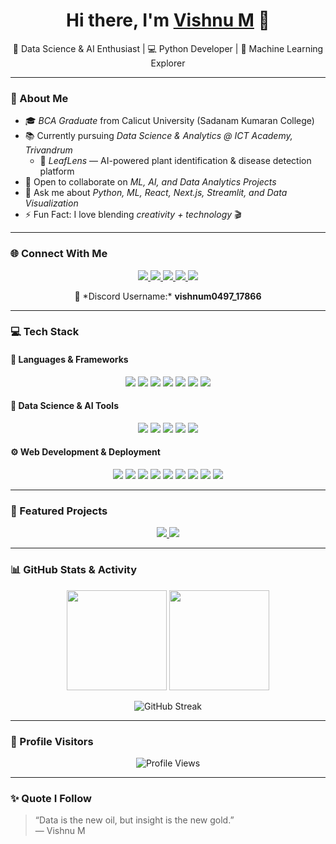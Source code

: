 <h1 align="center">Hi there, I'm <a href="#">Vishnu M</a> 👋</h1>

<p align="center">
  🚀 Data Science & AI Enthusiast | 💻 Python Developer | 🌿 Machine Learning Explorer
</p>

---

### 🧠 About Me  
- 🎓 *BCA Graduate* from Calicut University (Sadanam Kumaran College)  
- 📚 Currently pursuing *Data Science & Analytics @ ICT Academy, Trivandrum*    
  - 🌿 *LeafLens* — AI-powered plant identification & disease detection platform  
- 🤝 Open to collaborate on *ML, AI, and Data Analytics Projects*  
- 💬 Ask me about *Python, ML, React, Next.js, Streamlit, and Data Visualization*  
- ⚡ Fun Fact: I love blending *creativity + technology* 🎬  

---

### 🌐 Connect With Me  
<p align="center">
  <a href="https://www.linkedin.com/in/YOUR_LINKEDIN_URL" target="_blank">
    <img src="https://img.shields.io/badge/LinkedIn-%230077B5.svg?style=for-the-badge&logo=linkedin&logoColor=white" />
  </a>
  <a href="https://www.instagram.com/dr____thuganomics?igsh=azkzaXR0cGRjYmln" target="_blank">
    <img src="https://img.shields.io/badge/Instagram-%23E4405F.svg?style=for-the-badge&logo=instagram&logoColor=white" />
  </a>
  <a href="https://x.com/derickabhraham8?t=oUa9qQlheBPaMX9KRsUlTg&s=09" target="_blank">
    <img src="https://img.shields.io/badge/X%20(Twitter)-%23000000.svg?style=for-the-badge&logo=x&logoColor=white" />
  </a>
  <a href="mailto:YOUR_EMAIL@gmail.com" target="_blank">
    <img src="https://img.shields.io/badge/Gmail-%23EA4335.svg?style=for-the-badge&logo=gmail&logoColor=white" />
  </a>
  <a href="#" target="_blank">
    <img src="https://img.shields.io/badge/Discord-%235865F2.svg?style=for-the-badge&logo=discord&logoColor=white" />
  </a>
</p>

<p align="center">
  🪩 *Discord Username:* <strong>vishnum0497_17866</strong>
</p>

---

### 💻 Tech Stack  

#### 🧩 Languages & Frameworks
<p align="center">
  <img src="https://img.shields.io/badge/Python-%233776AB.svg?style=for-the-badge&logo=python&logoColor=white" />
  <img src="https://img.shields.io/badge/C-%2300599C.svg?style=for-the-badge&logo=c&logoColor=white" />
  <img src="https://img.shields.io/badge/C++-%2300599C.svg?style=for-the-badge&logo=c%2B%2B&logoColor=white" />
  <img src="https://img.shields.io/badge/Java-%23ED8B00.svg?style=for-the-badge&logo=openjdk&logoColor=white" />
  <img src="https://img.shields.io/badge/JavaScript-%23F7DF1E.svg?style=for-the-badge&logo=javascript&logoColor=black" />
  <img src="https://img.shields.io/badge/HTML5-%23E34F26.svg?style=for-the-badge&logo=html5&logoColor=white" />
  <img src="https://img.shields.io/badge/CSS3-%231572B6.svg?style=for-the-badge&logo=css3&logoColor=white" />
</p>

#### 🧠 Data Science & AI Tools
<p align="center">
  <img src="https://img.shields.io/badge/Pandas-%23150458.svg?style=for-the-badge&logo=pandas&logoColor=white" />
  <img src="https://img.shields.io/badge/NumPy-%23013243.svg?style=for-the-badge&logo=numpy&logoColor=white" />
  <img src="https://img.shields.io/badge/Scikit--Learn-%23F7931E.svg?style=for-the-badge&logo=scikit-learn&logoColor=white" />
  <img src="https://img.shields.io/badge/TensorFlow-%23FF6F00.svg?style=for-the-badge&logo=tensorflow&logoColor=white" />
  <img src="https://img.shields.io/badge/Matplotlib-%23326CE5.svg?style=for-the-badge&logo=python&logoColor=white" />
</p>

#### ⚙ Web Development & Deployment
<p align="center">
  <img src="https://img.shields.io/badge/React-%230077B5.svg?style=for-the-badge&logo=react&logoColor=white" />
  <img src="https://img.shields.io/badge/Next.js-%23000000.svg?style=for-the-badge&logo=nextdotjs&logoColor=white" />
  <img src="https://img.shields.io/badge/TailwindCSS-%2306B6D4.svg?style=for-the-badge&logo=tailwindcss&logoColor=white" />
  <img src="https://img.shields.io/badge/Streamlit-%23FF4B4B.svg?style=for-the-badge&logo=streamlit&logoColor=white" />
  <img src="https://img.shields.io/badge/Flask-%23000000.svg?style=for-the-badge&logo=flask&logoColor=white" />
  <img src="https://img.shields.io/badge/Node.js-%23339933.svg?style=for-the-badge&logo=node.js&logoColor=white" />
  <img src="https://img.shields.io/badge/MySQL-%2300f.svg?style=for-the-badge&logo=mysql&logoColor=white" />
  <img src="https://img.shields.io/badge/Firebase-%23FFCA28.svg?style=for-the-badge&logo=firebase&logoColor=black" />
  <img src="https://img.shields.io/badge/Vercel-%23000000.svg?style=for-the-badge&logo=vercel&logoColor=white" />
</p>

---

### 🚀 Featured Projects  
<p align="center">
  <a href="https://github.com/Vishnum369/SuiteControl">
    <img src="https://github-readme-stats.vercel.app/api/pin/?username=Vishnum369&repo=SuiteControl&theme=radical" />
  </a>
  <a href="https://github.com/Vishnum369/LeafLens">
    <img src="https://github-readme-stats.vercel.app/api/pin/?username=Vishnum369&repo=LeafLens&theme=radical" />
  </a>
</p>

---

### 📊 GitHub Stats & Activity  
<p align="center">
  <img src="https://github-readme-stats.vercel.app/api?username=Vishnum369&show_icons=true&theme=radical" height="160" />
  <img src="https://github-readme-stats.vercel.app/api/top-langs/?username=Vishnum369&layout=compact&theme=radical" height="160" />
</p>

<p align="center">
  <img src="https://streak-stats.demolab.com?user=Vishnum369&theme=radical&hide_border=false" alt="GitHub Streak" />
</p>

---

### 👀 Profile Visitors  
<p align="center">
  <img src="https://komarev.com/ghpvc/?username=Vishnum369&style=for-the-badge&color=brightgreen" alt="Profile Views" />
</p>

---

### ✨ Quote I Follow  
> “Data is the new oil, but insight is the new gold.”  
> — Vishnu M


